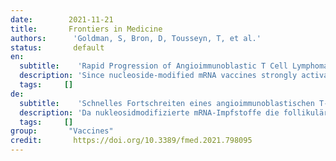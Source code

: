 ```yaml
---
date:        2021-11-21
title:       Frontiers in Medicine
authors:      'Goldman, S, Bron, D, Tousseyn, T, et al.'
status:       default
en:
  subtitle:    'Rapid Progression of Angioimmunoblastic T Cell Lymphoma Following BNT162b2 mRNA Vaccine Booster Shot: A Case Report'
  description: 'Since nucleoside-modified mRNA vaccines strongly activate T follicular helper cells, it is important to explore the possible impact of approved SARS-CoV-2 mRNA vaccines on neoplasms affecting this cell type. Herein, we report and discuss unexpected rapid progression of lymphomatous lesions after administration of a BNT162b2 mRNA vaccine booster in a man recently diagnosed with AITL'
  tags:     []
de: 
  subtitle:    'Schnelles Fortschreiten eines angioimmunoblastischen T-Zell-Lymphoms nach einer Auffrischungsimpfung mit BNT162b2 mRNA-Impfstoff: Ein Fallbericht'
  description: 'Da nukleosidmodifizierte mRNA-Impfstoffe die follikulären T-Helferzellen stark aktivieren, ist es wichtig, die möglichen Auswirkungen zugelassener SARS-CoV-2-mRNA-Impfstoffe auf Neoplasmen zu untersuchen, die diesen Zelltyp betreffen. In diesem Artikel berichten wir über das unerwartete schnelle Fortschreiten lymphatischer Läsionen nach der Verabreichung eines BNT162b2 mRNA-Impfstoffs bei einem Mann, bei dem kürzlich AITL diagnostiziert wurde.'
  tags:     []
group:       "Vaccines"
credit:       https://doi.org/10.3389/fmed.2021.798095
---
```

